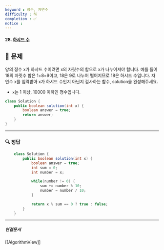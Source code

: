 ```yaml
---
keyword : 정수, 자연수
difficulty : 하
completion : ✅
notice : 
---
```


#### 28. [하샤드 수](https://school.programmers.co.kr/learn/courses/30/lessons/12947)

## 📝 문제
 
 양의 정수 x가 하샤드 수이려면 x의 자릿수의 합으로 x가 나누어져야 합니다. 예를 들어 18의 자릿수 합은 1+8=9이고, 18은 9로 나누어 떨어지므로 18은 하샤드 수입니다. 자연수 x를 입력받아 x가 하샤드 수인지 아닌지 검사하는 함수, solution을 완성해주세요.

-   `x`는 1 이상, 10000 이하인 정수입니다.

```java
class Solution {
    public boolean solution(int x) {
        boolean answer = true;
        return answer;
    }
}
```


---

### 🔍 정답
```java
    class Solution {
        public boolean solution(int x) {
            boolean answer = true;
            int sum = 0;
            int number = x;
            
            while(number != 0) {
                sum += number % 10;
                number = number / 10;
            }
    
            return x % sum == 0 ? true : false;
        }
    }
```



---

##### 연결문서

[[AlgorithmView]]